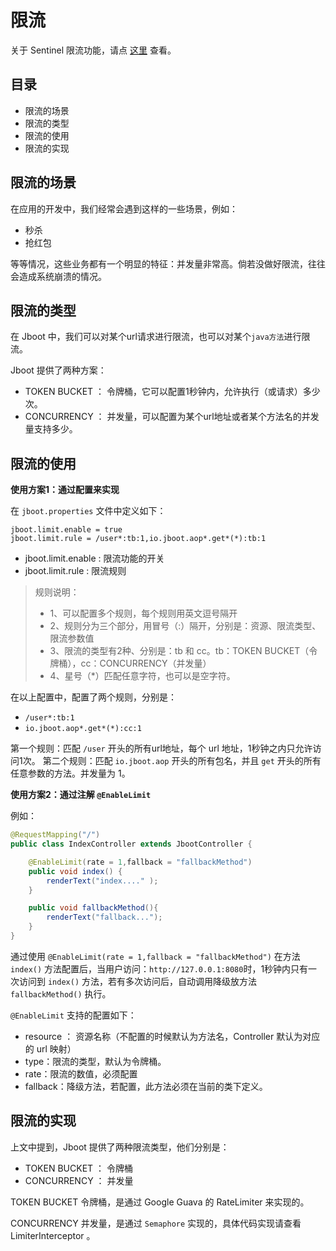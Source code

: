 # 限流

关于 Sentinel 限流功能，请点 [这里](./sentinel.md) 查看。

## 目录

- 限流的场景
- 限流的类型
- 限流的使用
- 限流的实现

## 限流的场景

在应用的开发中，我们经常会遇到这样的一些场景，例如：
- 秒杀
- 抢红包

等等情况，这些业务都有一个明显的特征：并发量非常高。倘若没做好限流，往往会造成系统崩溃的情况。

## 限流的类型

在 Jboot 中，我们可以对某个url请求进行限流，也可以对某个`java方法`进行限流。

Jboot 提供了两种方案：

- TOKEN BUCKET ： 令牌桶，它可以配置1秒钟内，允许执行（或请求）多少次。
- CONCURRENCY ： 并发量，可以配置为某个url地址或者某个方法名的并发量支持多少。

## 限流的使用

**使用方案1：通过配置来实现**

在 `jboot.properties` 文件中定义如下：
```
jboot.limit.enable = true
jboot.limit.rule = /user*:tb:1,io.jboot.aop*.get*(*):tb:1
```

- jboot.limit.enable : 限流功能的开关
- jboot.limit.rule : 限流规则

> 规则说明：
> - 1、可以配置多个规则，每个规则用英文逗号隔开
> - 2、规则分为三个部分，用冒号（:）隔开，分别是：资源、限流类型、限流参数值
> - 3、限流的类型有2种、分别是：tb 和 cc。tb：TOKEN BUCKET（令牌桶），cc：CONCURRENCY（并发量）
> - 4、星号（*）匹配任意字符，也可以是空字符。

在以上配置中，配置了两个规则，分别是：

- `/user*:tb:1`
- `io.jboot.aop*.get*(*):cc:1`

第一个规则：匹配 `/user` 开头的所有url地址，每个 url 地址，1秒钟之内只允许访问1次。
第二个规则：匹配 `io.jboot.aop` 开头的所有包名，并且 `get` 开头的所有任意参数的方法。并发量为 1。

**使用方案2：通过注解 `@EnableLimit`**

例如：

```java
@RequestMapping("/")
public class IndexController extends JbootController {

    @EnableLimit(rate = 1,fallback = "fallbackMethod")
    public void index() {
        renderText("index...." );
    }

    public void fallbackMethod(){
        renderText("fallback...");
    }
}
```
通过使用 `@EnableLimit(rate = 1,fallback = "fallbackMethod")` 在方法 `index()` 方法配置后，当用户访问：`http://127.0.0.1:8080`时，1秒钟内只有一次访问到 `index()` 方法，若有多次访问后，自动调用降级放方法 `fallbackMethod()` 执行。

`@EnableLimit` 支持的配置如下：

- resource ： 资源名称（不配置的时候默认为方法名，Controller 默认为对应的 url 映射）
- type：限流的类型，默认为令牌桶。
- rate：限流的数值，必须配置
- fallback：降级方法，若配置，此方法必须在当前的类下定义。


## 限流的实现
上文中提到，Jboot 提供了两种限流类型，他们分别是：
- TOKEN BUCKET ： 令牌桶
- CONCURRENCY ： 并发量

TOKEN BUCKET 令牌桶，是通过 Google Guava 的 RateLimiter 来实现的。

CONCURRENCY 并发量，是通过 `Semaphore` 实现的，具体代码实现请查看 LimiterInterceptor 。



